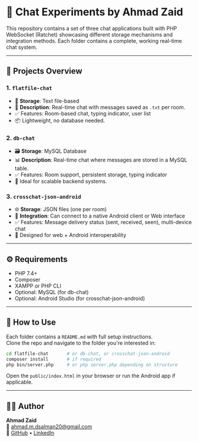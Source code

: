 # 💬 Chat Experiments by Ahmad Zaid

This repository contains a set of three chat applications built with PHP WebSocket (Ratchet) showcasing different storage mechanisms and integration methods. Each folder contains a complete, working real-time chat system.

---

## 📁 Projects Overview

### 1. `flatfile-chat`
- 💾 **Storage**: Text file-based
- 💬 **Description**: Real-time chat with messages saved as `.txt` per room.
- ✅ Features: Room-based chat, typing indicator, user list
- 📦 Lightweight, no database needed.

### 2. `db-chat`
- 🗃️ **Storage**: MySQL Database
- 📊 **Description**: Real-time chat where messages are stored in a MySQL table.
- ✅ Features: Room support, persistent storage, typing indicator
- 🔌 Ideal for scalable backend systems.

### 3. `crosschat-json-android`
- 🌐 **Storage**: JSON files (one per room)
- 🤝 **Integration**: Can connect to a native Android client or Web interface
- ✅ Features: Message delivery status (sent, received, seen), multi-device chat
- 📱 Designed for web + Android interoperability

---

## ⚙️ Requirements

- PHP 7.4+
- Composer
- XAMPP or PHP CLI
- Optional: MySQL (for db-chat)
- Optional: Android Studio (for crosschat-json-android)

---

## 🔧 How to Use

Each folder contains a `README.md` with full setup instructions.  
Clone the repo and navigate to the folder you're interested in:

```bash
cd flatfile-chat       # or db-chat, or crosschat-json-android
composer install       # if required
php bin/server.php     # or php server.php depending on structure
```

Open the `public/index.html` in your browser or run the Android app if applicable.

---

## 🧑‍💻 Author

**Ahmad Zaid**  
📧 [ahmad.m.dsalman20@gmail.com](mailto:ahmad.m.dsalman20@gmail.com)  
💼 [GitHub](https://github.com/ahmadzaid20) • [LinkedIn](https://linkedin.com/in/ahmad-moh-zaid)